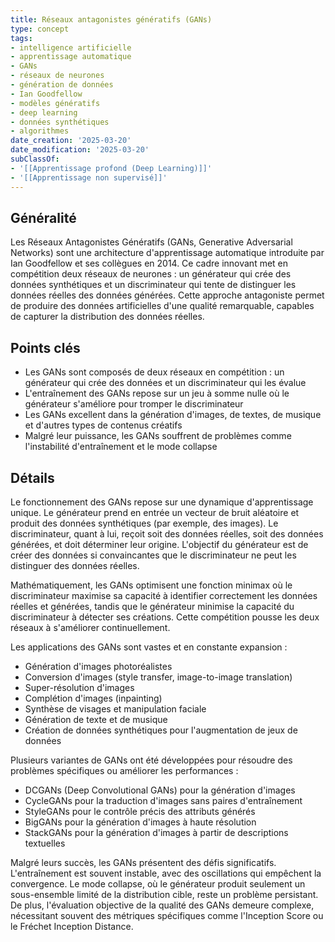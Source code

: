 ```yaml
---
title: Réseaux antagonistes génératifs (GANs)
type: concept
tags:
- intelligence artificielle
- apprentissage automatique
- GANs
- réseaux de neurones
- génération de données
- Ian Goodfellow
- modèles génératifs
- deep learning
- données synthétiques
- algorithmes
date_creation: '2025-03-20'
date_modification: '2025-03-20'
subClassOf:
- '[[Apprentissage profond (Deep Learning)]]'
- '[[Apprentissage non supervisé]]'
---
```

## Généralité

Les Réseaux Antagonistes Génératifs (GANs, Generative Adversarial Networks) sont une architecture d'apprentissage automatique introduite par Ian Goodfellow et ses collègues en 2014. Ce cadre innovant met en compétition deux réseaux de neurones : un générateur qui crée des données synthétiques et un discriminateur qui tente de distinguer les données réelles des données générées. Cette approche antagoniste permet de produire des données artificielles d'une qualité remarquable, capables de capturer la distribution des données réelles.

## Points clés

- Les GANs sont composés de deux réseaux en compétition : un générateur qui crée des données et un discriminateur qui les évalue
- L'entraînement des GANs repose sur un jeu à somme nulle où le générateur s'améliore pour tromper le discriminateur
- Les GANs excellent dans la génération d'images, de textes, de musique et d'autres types de contenus créatifs
- Malgré leur puissance, les GANs souffrent de problèmes comme l'instabilité d'entraînement et le mode collapse

## Détails

Le fonctionnement des GANs repose sur une dynamique d'apprentissage unique. Le générateur prend en entrée un vecteur de bruit aléatoire et produit des données synthétiques (par exemple, des images). Le discriminateur, quant à lui, reçoit soit des données réelles, soit des données générées, et doit déterminer leur origine. L'objectif du générateur est de créer des données si convaincantes que le discriminateur ne peut les distinguer des données réelles.

Mathématiquement, les GANs optimisent une fonction minimax où le discriminateur maximise sa capacité à identifier correctement les données réelles et générées, tandis que le générateur minimise la capacité du discriminateur à détecter ses créations. Cette compétition pousse les deux réseaux à s'améliorer continuellement.

Les applications des GANs sont vastes et en constante expansion :
- Génération d'images photoréalistes
- Conversion d'images (style transfer, image-to-image translation)
- Super-résolution d'images
- Complétion d'images (inpainting)
- Synthèse de visages et manipulation faciale
- Génération de texte et de musique
- Création de données synthétiques pour l'augmentation de jeux de données

Plusieurs variantes de GANs ont été développées pour résoudre des problèmes spécifiques ou améliorer les performances :
- DCGANs (Deep Convolutional GANs) pour la génération d'images
- CycleGANs pour la traduction d'images sans paires d'entraînement
- StyleGANs pour le contrôle précis des attributs générés
- BigGANs pour la génération d'images à haute résolution
- StackGANs pour la génération d'images à partir de descriptions textuelles

Malgré leurs succès, les GANs présentent des défis significatifs. L'entraînement est souvent instable, avec des oscillations qui empêchent la convergence. Le mode collapse, où le générateur produit seulement un sous-ensemble limité de la distribution cible, reste un problème persistant. De plus, l'évaluation objective de la qualité des GANs demeure complexe, nécessitant souvent des métriques spécifiques comme l'Inception Score ou le Fréchet Inception Distance.